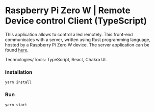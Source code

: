 # Raspberry Pi Zero W | Remote Device control Client (TypeScript)

This application allows to control a led remotely. This front-end communicates with a server, written using Rust programming language, hosted by a Raspberry Pi Zero W device. The server application can be found [here](https://github.com/goto-eof/rpizero_rdc_rust).

Technologies/Tools: TypeScript, React, Chakra UI.


### Installation
```
yarn install
```

### Run
```
yarn start
```
